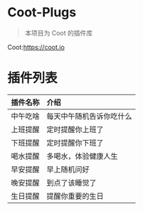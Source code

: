 # Coot-Plugs

> 本项目为 Coot 的插件库

Coot:https://coot.io

# 插件列表

插件名称 | 介绍
:- | :-
中午吃啥 | 每天中午随机告诉你吃什么
上班提醒 | 定时提醒你上班了
下班提醒 | 定时提醒你下班了
喝水提醒 | 多喝水，体验健康人生
早安提醒 | 早上随机问好
晚安提醒 | 到点了该睡觉了
生日提醒 | 提醒你重要的生日